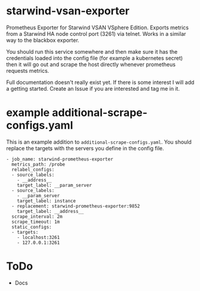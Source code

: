 # starwind-vsan-exporter

Prometheus Exporter for Starwind VSAN VSphere Edition. Exports metrics from a Starwind HA node control port (3261) via telnet. Works in a similar way to the blackbox exporter.

You should run this service somewhere and then make sure it has the credentials loaded into the config file (for example a kubernetes secret) then it will go out and scrape the host directly whenever prometheus requests metrics.

Full documentation doesn't really exist yet. If there is some interest I will add a getting started. Create an Issue if you are interested and tag me in it.

# example additional-scrape-configs.yaml

This is an example addition to `additional-scrape-configs.yaml`. You should replace the targets with the servers you define in the config file.

```
- job_name: starwind-prometheus-exporter
  metrics_path: /probe
  relabel_configs:
  - source_labels:
    - __address__
    target_label: __param_server
  - source_labels:
    - __param_server
    target_label: instance
  - replacement: starwind-prometheus-exporter:9852
    target_label: __address__
  scrape_interval: 2m
  scrape_timeout: 1m
  static_configs:
  - targets:
    - localhost:3261
    - 127.0.0.1:3261
```

# ToDo

* Docs
